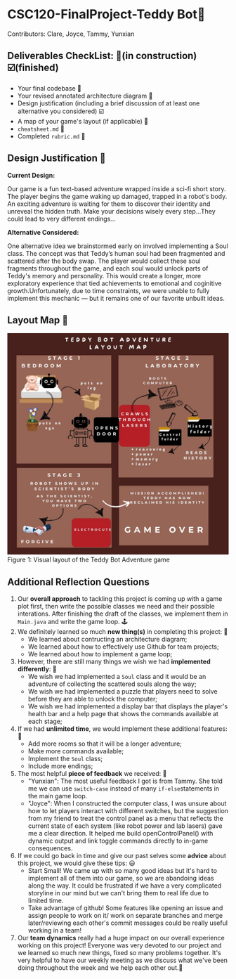 # CSC120-FinalProject-Teddy Bot🤖
Contributors: Clare, Joyce, Tammy, Yunxian

## Deliverables CheckList: 🚧(in construction) ☑️(finished)
 - Your final codebase 🚧
 - Your revised annotated architecture diagram 🚧
 - Design justification (including a brief discussion of at least one alternative you considered) ☑️
 - A map of your game's layout (if applicable) 🚧
 - `cheatsheet.md` 🚧
 - Completed `rubric.md` 🚧

## Design Justification 🚧

**Current Design:**

Our game is a fun text-based adventure wrapped inside a sci-fi short story. The player begins the game waking up damaged, trapped in a robot's body. An exciting adventure is waiting for them to discover their identity and unreveal the hidden truth. Make your decisions wisely every step...They could lead to very different endings...

**Alternative Considered:**

One alternative idea we brainstormed early on involved implementing a Soul class. The concept was that Teddy’s human soul had been fragmented and scattered after the body swap. The player would collect these soul fragments throughout the game, and each soul would unlock parts of Teddy's memory and personality. This would create a longer, more exploratory experience that tied achievements to emotional and coginitive growth.Unfortunately, due to time constraints, we were unable to fully implement this mechanic — but it remains one of our favorite unbuilt ideas.

## Layout Map 🚧
![Teddy Bot Layout Map](./Image/layout%20map.jpg)
Figure 1: Visual layout of the Teddy Bot Adventure game 


## Additional Reflection Questions
 1. Our **overall approach** to tackling this project is coming up with a game plot first, then write the possible classes we need and their possible interations. After finishing the draft of the classes, we implement them in `Main.java` and write the game loop. 🕹️
 2. We definitely learned so much **new thing(s)** in completing this project: 🤩
    * We learned about contructing an architecture diagram;
    * We learned about how to effectively use Github for team projects;
    * We learned about how to implement a game loop;
 3. However, there are still many things we wish we had **implemented differently**: 👾
    * We wish we had implemented a `Soul` class and it would be an adventure of collecting the scattered souls along the way;
    * We wish we had implemented a puzzle that players need to solve before they are able to unlock the computer;
    * We wish we had implemented a display bar that displays the player's health bar and a help page that shows the commands available at each stage;
 4. If we had **unlimited time**, we would implement these additional features: 🧸
    * Add more rooms so that it will be a longer adventure;
    * Make more commands available;
    * Implement the `Soul` class;
    * Include more endings;
 5. The most helpful **piece of feedback** we received: 🚧
    * "Yunxian":  The most useful feedback I got is from Tammy. She told me we can use `switch-case` instead of many `if-else`statements in the main game loop.
    * "Joyce": When I constructed the computer class, I was unsure about how to let players interact with different switches, but the suggestion from my friend to treat the control panel as a menu that reflects the current state of each system (like robot power and lab lasers) gave me a clear direction. It helped me build openControlPanel() with dynamic output and link toggle commands directly to in-game consequences.
 6. If we could go back in time and give our past selves some **advice** about this project, we would give these tips: 😃
    * Start Small! We came up with so many good ideas but it's hard to implement all of them into our game, so we are abandoing ideas along the way. It could be frustrated if we have a very complicated storyline in our mind but we can't bring them to real life due to limited time.
    * Take advantage of github! Some features like opening an issue and assign people to work on it/ work on separate branches and merge later/reviewing each other's commit messages could be really useful working in a team!
 7. Our **team dynamics** really had a huge impact on our overall experience working on this project! Everyone was very devoted to our project and we learned so much new things, fixed so many problems together. It's very helpful to have our weekly meeting as we discuss what we've been doing throughout the week and we help each other out.🥰
